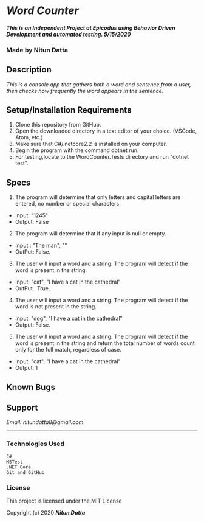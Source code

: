 # _Word Counter_

#### _This is an Independent Project at Epicodus using Behavior Driven Development and automated testing. 5/15/2020_

### Made by Nitun Datta 
## Description

_This is a console app that gathers both a word and sentence from a user, then checks how frequently the word appears in the sentence._


## Setup/Installation Requirements
1. Clone this repository from GitHub.
2. Open the downloaded directory in a text editor of your choice.
  (VSCode, Atom, etc.)
3. Make sure that C#/.netcore2.2 is installed on your computer.  
4. Begin the program with the command dotnet run.
5. For testing,locate to the WordCounter.Tests directory and run "dotnet test".



## Specs

1. The program will determine that only letters and capital letters are entered, no number  or special characters
  * Input: "1245"
  * Output: False
2. The program will determine that if any input is null or empty.
  * Input : "The man",  ""
  * OutPut: False.
3. The user will input a word and a string. The program will detect if the word is present  in the string.
  * Input: "cat", "I have a cat in the cathedral"  
  * OutPut : True.
4. The user will input a word and a string. The program will detect if the word is not present in the string.
  * Input: "dog", "I have a cat in the cathedral"
  * Output: False. 
5. The user will input a word and a string. The program will detect if the word is present in the string and return the total number of words count only for the full match, regardless of case.
  * Input: "cat", "I have a cat in the cathedral"
  * Output: 1
   

## Known Bugs


## Support

_Email: nitundatta8@gmail.com_

---
### Technologies Used
    C#
    MSTest
    .NET Core
    Git and GitHub

### License

This project is licensed under the MIT License

Copyright (c) 2020 **_Nitun Datta_**
